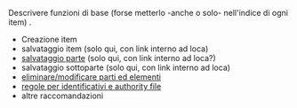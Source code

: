 Descrivere funzioni di base (forse metterlo -anche o solo- nell'indice di ogni item) .

* Creazione item  
* salvataggio item (solo qui, con link interno ad loca)  
* [salvataggio parte](part_save.md) (solo qui, con link interno ad loca?)  
* salvataggio sottoparte (solo qui, con link interno ad loca)  
* [eliminare/modificare parti ed elementi](Editor_Brick.md)
* [regole per identificativi e authority file](identifiers.md)
* altre raccomandazioni
